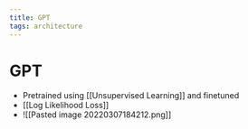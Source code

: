 ```yaml
---
title: GPT
tags: architecture
---
```


# GPT
- Pretrained using [[Unsupervised Learning]] and finetuned
- [[Log Likelihood Loss]]
- ![[Pasted image 20220307184212.png]]














